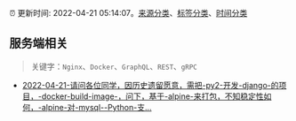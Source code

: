 :alarm_clock: 更新时间: 2022-04-21 05:14:07。[来源分类](../README.md)、[标签分类](../TAGS.md)、[时间分类](../TIMELINE.md)

## 服务端相关


> 关键字：`Nginx`、`Docker`、`GraphQL`、`REST`、`gRPC`



- [2022-04-21-请问各位同学，因历史遗留愿意，需把-py2-开发-django-的项目，-docker-build-image-，问下，基于-alpine-来打包，不知稳定性如何，-alpine-对-mysql--Python-支...](https://www.v2ex.com/t/848290) 